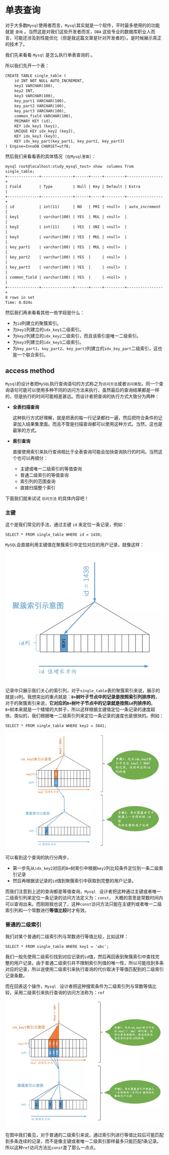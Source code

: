 # 单表查询

对于大多数`Mysql`使用者而言，`Mysql`其实就是一个软件，平时最多使用的的功能就是 `查询` 。当然这是对我们这些开发者而言，`DBA` 这些专业的数据库职业人而言，可能还涉及到性能优化（但是我这篇文章是针对开发者的）。是时候展示真正的技术了。

我们先来看看 `Mysql` 是怎么执行单表查询的 。

所以我们先开一个表：

```mysql
CREATE TABLE single_table (
    id INT NOT NULL AUTO_INCREMENT,
    key1 VARCHAR(100),
    key2 INT,
    key3 VARCHAR(100),
    key_part1 VARCHAR(100),
    key_part2 VARCHAR(100),
    key_part3 VARCHAR(100),
    common_field VARCHAR(100),
    PRIMARY KEY (id),
    KEY idx_key1 (key1),
    UNIQUE KEY idx_key2 (key2),
    KEY idx_key3 (key3),
    KEY idx_key_part(key_part1, key_part2, key_part3)
) Engine=InnoDB CHARSET=utf8;
```

然后我们来看看表的具体情况（`在Mysql里面`）：

```mysql
mysql root@localhost:study_mysql_test> show  columns from single_table;
+--------------+--------------+------+-----+---------+----------------+
| Field        | Type         | Null | Key | Default | Extra          |
+--------------+--------------+------+-----+---------+----------------+
| id           | int(11)      | NO   | PRI | <null>  | auto_increment |
| key1         | varchar(100) | YES  | MUL | <null>  |                |
| key2         | int(11)      | YES  | UNI | <null>  |                |
| key3         | varchar(100) | YES  | MUL | <null>  |                |
| key_part1    | varchar(100) | YES  | MUL | <null>  |                |
| key_part2    | varchar(100) | YES  |     | <null>  |                |
| key_part3    | varchar(100) | YES  |     | <null>  |                |
| common_field | varchar(100) | YES  |     | <null>  |                |
+--------------+--------------+------+-----+---------+----------------+
8 rows in set
Time: 0.024s                                                            
```

然后我们再来看看其他一些字段是什么：

- 为`id`列建立的聚簇索引。
- 为`key1`列建立的`idx_key1`二级索引。
- 为`key2`列建立的`idx_key2`二级索引，而且该索引是唯一二级索引。
- 为`key3`列建立的`idx_key3`二级索引。
- 为`key_part1`、`key_part2`、`key_part3`列建立的`idx_key_part`二级索引，这也是一个联合索引。

## access method

`Mysql`的设计者把`MySQL`执行查询语句的方式称之为`访问方法`或者`访问类型`。同一个查询语句可能可以使用多种不同的访问方法来执行，虽然最后的查询结果都是一样的，但是执行的时间可能相差甚远。而设计者把查询的执行方式大致分为两种：

- **全表扫描查询**

  这种执行方式好理解，就是把表的每一行记录都扫一遍，然后把符合条件的记录加入结果集里面。而且不管是扫描查询都可以使用这种方式。当然，这也是最笨的方式。

- **索引查询**

  直接使用索引来执行查询相比于全表查询可能会加快查询执行的时间。当然这个也可以再细分：

  - 主键或唯一二级索引的等值查询
  - 普通二级索引的等值查询
  - 索引列的范围查询
  - 直接扫描整个索引

下面我们就来试试 `访问方法` 的具体内容吧！

### 主键

这个是我们常见的手法，通过主键 `id` 来定位一条记录，例如：

```mysql
SELECT * FROM single_table WHERE id = 1438;
```

`MySQL`会直接利用主键值在聚簇索引中定位对应的用户记录，就像这样：



![聚簇索引示例图](<https://github.com/hanxuanliang/Blog/blob/master/Pic/聚簇索引示例图.jpg>)

记录中只展示我们关心的索引列，对于`single_table`表的聚簇索引来说，展示的就是`id`列。我想突出的重点就是：**`B+`树叶子节点中的记录是按照索引列排序的**，对于的聚簇索引来说，**它对应的`B+`树叶子节点中的记录就是按照`id`列排序的**。`B+`树本来就是一个矮矮的大胖子，所以这样根据主键值定位一条记录的速度超快，类似的，我们根据唯一二级索引列来定位一条记录的速度也是很快的。例如：

```mysql
SELECT * FROM single_table WHERE key2 = 3841;
```

![二级索引示意图](<https://github.com/hanxuanliang/Blog/blob/master/Pic/二级索引示意图.jpg>)

可以看到这个查询的执行分两步，

- 第一步先从`idx_key2`对应的`B+`树索引中根据`key2`列比较条件定位到一条二级索引记录
- 然后再根据该记录的`id`值到聚簇索引中获取到完整的用户记录。

而我们注意到上述的查询都是等值查询，`Mysql ` 设计者把这种通过主键或者唯一二级索引列来定位一条记录的访问方法定义为：`const`， 大概的意思是常数时间内可以查询出来。而刚刚我也说了，这种`const`访问方法只能在主键列或者唯一二级索引列和一个常数进行**等值比较**时才有效。

### 普通的二级索引

我们对某个普通的二级索引列与常数进行等值比较，比如这样：

```mysql
SELECT * FROM single_table WHERE key1 = 'abc';
```

我们一般先使用二级索引找到对应记录的`id`值，然后再回表到聚簇索引中查找完整的用户记录。由于普通二级索引并不限制索引列值的唯一性，所以可能找到多条对应的记录，所以说使用二级索引来执行查询的代价取决于等值匹配到的二级索引记录条数。

而在回表这个操作，`Mysql ` 设计者把这种搜索条件为二级索引列与常数等值比较，采用二级索引来执行查询的访问方法称为：`ref`

![普通二级索引](<https://github.com/hanxuanliang/Blog/blob/master/Pic/普通二级索引.jpg>)

在图中我们看见，对于普通的二级索引来说，通过索引列进行等值比较后可能匹配到多条连续的记录，而不是像主键或者唯一二级索引那样最多只能匹配1条记录。所以这种`ref`访问方法比`const`差了那么一点点。